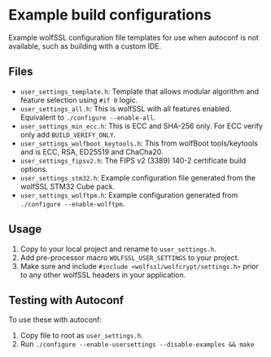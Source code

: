 # Example build configurations

Example wolfSSL configuration file templates for use when autoconf is not available, such as building with a custom IDE.

## Files

* `user_settings_template.h`: Template that allows modular algorithm and feature selection using `#if 0` logic.
* `user_settings_all.h`: This is wolfSSL with all features enabled. Equivalent to `./configure --enable-all`.
* `user_settings_min_ecc.h`: This is ECC and SHA-256 only. For ECC verify only add `BUILD_VERIFY_ONLY`.
* `user_settings_wolfboot_keytools.h`: This from wolfBoot tools/keytools and is ECC, RSA, ED25519 and ChaCha20.
* `user_settings_fipsv2.h`: The FIPS v2 (3389) 140-2 certificate build options.
* `user_settings_stm32.h`: Example configuration file generated from the wolfSSL STM32 Cube pack.
* `user_settings_wolftpm.h`: Example configuration generated from `./configure --enable-wolftpm`.

## Usage

1. Copy to your local project and rename to `user_settings.h`.
2. Add pre-processor macro `WOLFSSL_USER_SETTINGS` to your project.
3. Make sure and include `#include <wolfssl/wolfcrypt/settings.h>` prior to any other wolfSSL headers in your application.

## Testing with Autoconf

To use these with autoconf:

1. Copy file to root as `user_settings.h`.
2. Run `./configure --enable-usersettings --disable-examples && make`
